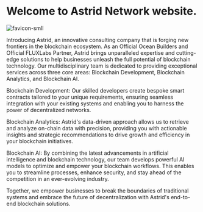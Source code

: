 # Welcome to Astrid Network website.
![favicon-smll](https://user-images.githubusercontent.com/55388978/227713434-0bc32505-9ae8-4222-a8ea-68b31102b829.png)


Introducing Astrid, an innovative consulting company that is forging new frontiers in the blockchain ecosystem. As an Official Ocean Builders and Official FLUXLabs Partner, Astrid brings unparalleled expertise and cutting-edge solutions to help businesses unleash the full potential of blockchain technology. Our multidisciplinary team is dedicated to providing exceptional services across three core areas: Blockchain Development, Blockchain Analytics, and Blockchain AI.

Blockchain Development: Our skilled developers create bespoke smart contracts tailored to your unique requirements, ensuring seamless integration with your existing systems and enabling you to harness the power of decentralized networks.

Blockchain Analytics: Astrid's data-driven approach allows us to retrieve and analyze on-chain data with precision, providing you with actionable insights and strategic recommendations to drive growth and efficiency in your blockchain initiatives.

Blockchain AI: By combining the latest advancements in artificial intelligence and blockchain technology, our team develops powerful AI models to optimize and empower your blockchain workflows. This enables you to streamline processes, enhance security, and stay ahead of the competition in an ever-evolving industry.

Together, we empower businesses to break the boundaries of traditional systems and embrace the future of decentralization with Astrid's end-to-end blockchain solutions.
